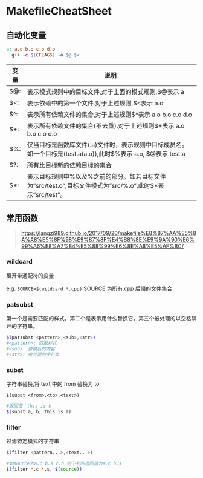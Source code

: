 # MakefileCheatSheet

## 自动化变量

```makefile
a: a.o b.o c.o d.o
  g++ -c $(CFLAGS) -o $@ $<
```

| 变量  | 说明                                                                                                          |
| ----- | ------------------------------------------------------------------------------------------------------------- |
| \$@:  | 表示模式规则中的目标文件,对于上面的模式规则,$@表示 a                                                          |
| \$<:  | 表示依赖中的第一个文件.对于上述规则,$<表示 a.o                                                                |
| \$^:  | 表示所有依赖文件的集合,对于上述规则$^表示 a.o b.o c.o d.o                                                     |
| \$+:  | 表示所有依赖文件的集合(不去重).对于上述规则$+表示 a.o b.o c.o d.o                                             |
| \$%:  | 仅当目标是函数库文件(.a)文件时，表示规则中目标成员名。如一个目标是(test.a(a.o)),此时$%表示 a.o, $@表示 test.a |
| \$?:  | 所有比目标新的依赖目标的集合                                                                                  |
| \$\*: | 表示目标规则中%以及%之前的部分。如若目标文件为”src/test.o”,目标文件模式为”src/%.o”,此时$\*表示”src/test”。    |

## 常用函数

> https://langzi989.github.io/2017/09/20/makefile%E8%87%AA%E5%8A%A8%E5%8F%98%E9%87%8F%E4%B8%8E%E9%9A%90%E6%99%A6%E8%A7%84%E5%88%99%E6%8E%A8%E5%AF%BC/

### wildcard

展开带通配符的变量

e.g. `SOURCE=$(wildcard *.cpp)` SOURCE 为所有.cpp 后缀的文件集合

### patsubst

第一个是需要匹配的样式，第二个是表示用什么替换它，第三个被处理的以空格隔开的字符串。

```bash
$(patsubst <pattern>,<sub>,<str>)
#<pattern>: 匹配样式
#<sub>: 替换后的内容
#<str>: 被处理的字符串
```

### subst

字符串替换,将 text 中的 from 替换为 to

`$(subst <from>,<to>,<text>)`

```bash
#返回值：this is b
$(subst a, b, this is a)
```

### filter

过滤特定模式的字符串

```bash
$(filter <pattern...>,<text...>)
```

```bash
#如source为a.c b.s c.h,则下列的返回值为a.c b.s
$(filter *.c *.s, $(source))
```

